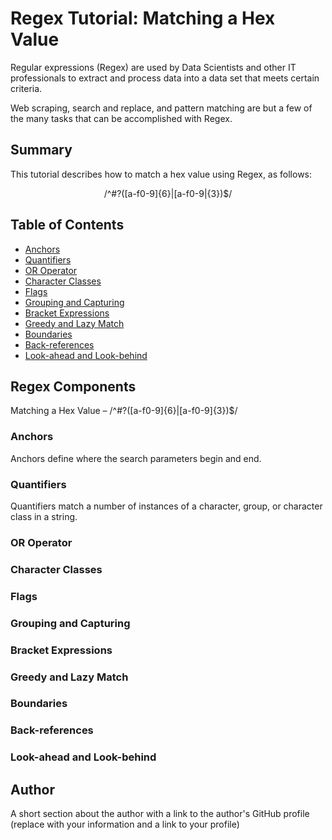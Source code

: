 # Regex Tutorial: Matching a Hex Value

Regular expressions (Regex) are used by Data Scientists and other IT professionals to extract and process data into a data set that meets certain criteria.

Web scraping, search and replace, and pattern matching are but a few of the many tasks that can be accomplished with Regex.

## Summary

This tutorial describes how to match a hex value using Regex, as follows:

<p style="text-align: center;">/^#?([a-f0-9]{6}|[a-f0-9|{3})$/</p>






## Table of Contents

- [Anchors](#anchors)
- [Quantifiers](#quantifiers)
- [OR Operator](#or-operator)
- [Character Classes](#character-classes)
- [Flags](#flags)
- [Grouping and Capturing](#grouping-and-capturing)
- [Bracket Expressions](#bracket-expressions)
- [Greedy and Lazy Match](#greedy-and-lazy-match)
- [Boundaries](#boundaries)
- [Back-references](#back-references)
- [Look-ahead and Look-behind](#look-ahead-and-look-behind)

## Regex Components
Matching a Hex Value – /^#?([a-f0-9]{6}|[a-f0-9]{3})$/
### Anchors
Anchors define where the search parameters begin and end. 
### Quantifiers
Quantifiers match a number of instances of a character, group, or character class in a string.
### OR Operator

### Character Classes

### Flags

### Grouping and Capturing

### Bracket Expressions

### Greedy and Lazy Match

### Boundaries

### Back-references

### Look-ahead and Look-behind

## Author

A short section about the author with a link to the author's GitHub profile (replace with your information and a link to your profile)
